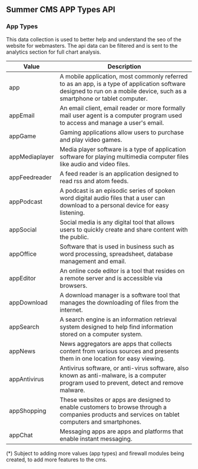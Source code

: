 ## Summer CMS APP Types API

### App Types

This data collection is used to better help and understand the seo of the website for webmasters. The api data can be filtered and is sent to the analytics section for full chart analysis.

Value | Description
---|---
app | A mobile application, most commonly referred to as an app, is a type of application software designed to run on a mobile device, such as a smartphone or tablet computer.
appEmail | An email client, email reader or more formally mail user agent is a computer program used to access and manage a user's email.
appGame | Gaming applications allow users to purchase and play video games.
appMediaplayer | Media player software is a type of application software for playing multimedia computer files like audio and video files.
appFeedreader | A feed reader is an application designed to read rss and atom feeds.
appPodcast | A podcast is an episodic series of spoken word digital audio files that a user can download to a personal device for easy listening.
appSocial | Social media is any digital tool that allows users to quickly create and share content with the public.
appOffice | Software that is used in business such as word processing, spreadsheet, database management and email.
appEditor | An online code editor is a tool that resides on a remote server and is accessible via browsers.
appDownload | A download manager is a software tool that manages the downloading of files from the internet.
appSearch | A search engine is an information retrieval system designed to help find information stored on a computer system.
appNews | News aggregators are apps that collects content from various sources and presents them in one location for easy viewing.
appAntivirus | Antivirus software, or anti-virus software, also known as anti-malware, is a computer program used to prevent, detect and remove malware.
appShopping | These websites or apps are designed to enable customers to browse through a companies products and services on tablet computers and smartphones.
appChat | Messaging apps are apps and platforms that enable instant messaging.

(*) Subject to adding more values (app types) and firewall modules being created, to add more features to the cms.
